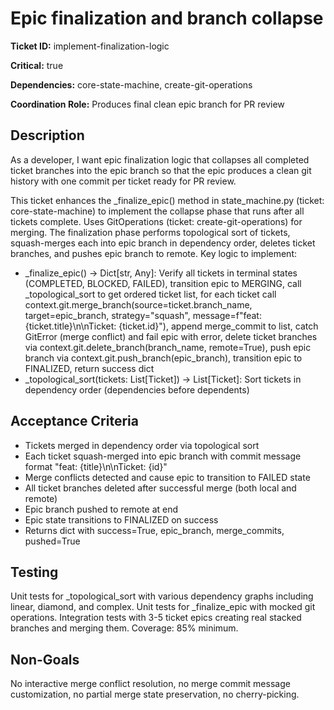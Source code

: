 # Epic finalization and branch collapse

**Ticket ID:** implement-finalization-logic

**Critical:** true

**Dependencies:** core-state-machine, create-git-operations

**Coordination Role:** Produces final clean epic branch for PR review

## Description

As a developer, I want epic finalization logic that collapses all completed ticket branches into the epic branch so that the epic produces a clean git history with one commit per ticket ready for PR review.

This ticket enhances the _finalize_epic() method in state_machine.py (ticket: core-state-machine) to implement the collapse phase that runs after all tickets complete. Uses GitOperations (ticket: create-git-operations) for merging. The finalization phase performs topological sort of tickets, squash-merges each into epic branch in dependency order, deletes ticket branches, and pushes epic branch to remote. Key logic to implement:
- _finalize_epic() -> Dict[str, Any]: Verify all tickets in terminal states (COMPLETED, BLOCKED, FAILED), transition epic to MERGING, call _topological_sort to get ordered ticket list, for each ticket call context.git.merge_branch(source=ticket.branch_name, target=epic_branch, strategy="squash", message=f"feat: {ticket.title}\n\nTicket: {ticket.id}"), append merge_commit to list, catch GitError (merge conflict) and fail epic with error, delete ticket branches via context.git.delete_branch(branch_name, remote=True), push epic branch via context.git.push_branch(epic_branch), transition epic to FINALIZED, return success dict
- _topological_sort(tickets: List[Ticket]) -> List[Ticket]: Sort tickets in dependency order (dependencies before dependents)

## Acceptance Criteria

- Tickets merged in dependency order via topological sort
- Each ticket squash-merged into epic branch with commit message format "feat: {title}\n\nTicket: {id}"
- Merge conflicts detected and cause epic to transition to FAILED state
- All ticket branches deleted after successful merge (both local and remote)
- Epic branch pushed to remote at end
- Epic state transitions to FINALIZED on success
- Returns dict with success=True, epic_branch, merge_commits, pushed=True

## Testing

Unit tests for _topological_sort with various dependency graphs including linear, diamond, and complex. Unit tests for _finalize_epic with mocked git operations. Integration tests with 3-5 ticket epics creating real stacked branches and merging them. Coverage: 85% minimum.

## Non-Goals

No interactive merge conflict resolution, no merge commit message customization, no partial merge state preservation, no cherry-picking.

